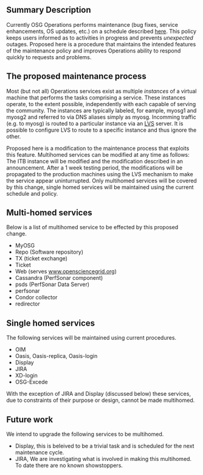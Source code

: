 ## Summary Description

Currently OSG Operations performs maintenance (bug fixes, service enhancements, OS updates, etc.)
on a schedule described [here](https://github.com/opensciencegrid/operations/blob/master/docs/maintenance_schedule.md).
This policy keeps users informed as to activities
in progress and prevents *unexpected* outages. Proposed here is a procedure that maintains the intended
features of the maintenance policy and improves Operations ability to respond quickly to requests and problems.

## The proposed maintenance process

Most (but not all) Operations services exist as multiple *instances* of a virtual machine that performs
the tasks comprising a service. These instances operate, to the extent possible, independently with each
capable of serving the community. The instances are typically labeled, for eample, myosg1 and myosg2
and referred to via DNS aliases simply as myosg. Incomming traffic (e.g. to myosg) is routed to a particular
instance via an [LVS](http://www.linuxvirtualserver.org/) server. It is possible to configure LVS to route
to a specific instance and thus ignore the other.

Proposed here is a modification to the maintenance process that exploits this feature. Multihomed services can be
modified at any time as follows: The ITB instance will be modified and the modification described in an announcement.
After a 1 week testing period, the modifications will be propagated to the production machines using
the LVS mechanism to make the service appear uninturrupted. Only multihomed services will be covered by
this change, single homed services will be maintained using the current schedule and policy.

## Multi-homed services

Below is a list of multihomed service to be effected by this proposed change.

   * MyOSG
   * Repo (Software repository)
   * TX (ticket exchange)
   * Ticket
   * Web (serves www.opensciencegrid.org)
   * Cassandra (PerfSonar component)
   * psds (PerfSonar Data Server)
   * perfsonar
   * Condor collector
   * redirector
   
## Single homed services

The following services will be maintained using current procedures.

   * OIM
   * Oasis, Oasis-replica, Oasis-login
   * Display
   * JIRA
   * XD-login
   * OSG-Excede
   
With the exception of JIRA and Display (discussed below) these services, due to constraints of their
purpose or design, cannot be made multihomed.

## Future work

We intend to upgrade the following services to be multihomed.
   * Display, this is beleived to be a trivial task and is scheduled for the next maintenance cycle.
   * JIRA, We are investigating what is involved in making this multihomed. To date there are no known showstoppers.
